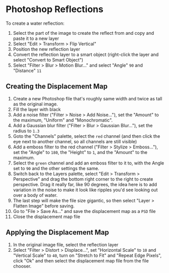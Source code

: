 # Photoshop Reflections

To create a water reflection:

1. Select the part of the image to create the reflect from and copy and paste it to a new layer
2. Select "Edit > Transform > Flip Vertical"
3. Position the new reflection layer
4. Convert the reflection layer to a smart object (right-click the layer and select "Convert to Smart Object")
5. Select "Filter > Blur > Motion Blur..." and select "Angle" `90` and "Distance" `11`

## Creating the Displacement Map

1. Create a new Photoshop file that's roughly same width and twice as tall as the original image.
2. Fill the layer with black
3. Add a noise filter ("Filter > Noise > Add Noise..."), set the "Amount" to the maximum, "Uniform" and "Monochromatic".
4. Add a Gaussian blur filter ("Filter > Blur > Gaussian Blur..."), set the radius to `1.3`
5. Goto the "Channels" palette, select the `red` channel (and then click the eye next to another channel, so all channels are still visible)
6. Add a emboss filter to the red channel ("Filter > Stylize > Emboss..."), set the "Angle" to `180`, the "Height" to `1`, and the "Amount" to the maximum.
7. Select the `green` channel and add an emboss filter to it to, with the Angle set to `90` and the other settings the same.
8. Switch back to the Layers palette, select "Edit > Transform > Perspective" and drag the bottom right corner to the right to create perspective. Drag it really far, like 90 degrees, the idea here is to add variation in the noise to make it look like ripples you'd see looking out over a body of water.
9. The last step will make the file size gigantic, so then select "Layer > Flatten Image" before saving.
10. Go to "File > Save As…" and save the displacement map as a `PSD` file
11. Close the displacement map file

## Applying the Displacement Map

1. In the original image file, select the reflection layer
2. Select "Filter > Distort > Displace...", set "Horizontal Scale" to `10` and "Vertical Scale" to `40`, turn on "Stretch to Fit" and "Repeat Edge Pixels", click "Ok" and then select the displacement map file from the file chooser.